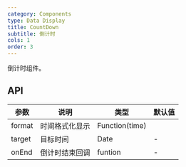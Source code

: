 ```yaml
---
category: Components
type: Data Display
title: CountDown 
subtitle: 倒计时
cols: 1
order: 3
---
```


倒计时组件。

## API

| 参数      | 说明                                      | 类型         | 默认值 |
|----------|------------------------------------------|-------------|-------|
| format | 时间格式化显示 | Function(time) |  |
| target | 目标时间 | Date | - |
| onEnd |  倒计时结束回调 | funtion | -|
